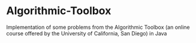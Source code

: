 # Algorithmic-Toolbox
Implementation of some problems from the Algorithmic Toolbox (an online course offered by the University of California, San Diego) in Java
